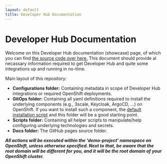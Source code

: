 ```yaml
---
layout: default
title: Developer Hub Documentation
---
```


# Developer Hub Documentation

Welcome on this Developer Hub documentation (showcase) page, of which you can find [the source 
code over here.](https://github.com/maarten-vandeperre/developer-hub-documentation)
This document should provide al necassary information required to get Developer Hub 
and quite some integrations up and running in no-time.  

Main layout of this repository:
* **Configurations folder:** Containing metadata in scope of Developer Hub integrations or required OpenShift deployments.
* **GitOps folder:** Containing all yaml definitions required to install the underlying components (e.g., 3scale, Keycloak, ArgoCD, ...) on OpenShift. 
If you want to install such a component, the [default installation script](https://github.com/maarten-vandeperre/developer-hub-documentation/blob/main/script_init_cluster.sh) 
and this folder will be a good starting point.
* **Scripts folder:** Containing all helper scripts to manipulate/help configuring underlying technologies and secrets.
* **Docs folder:** The GitHub pages source folder.


**_All actions will be executed within the 'demo-project' namespace on OpenShift, unless otherwise specified.
Next to that, be aware that the root domain will be different for you, and it will be the root domain of your
OpenShift cluster._**
